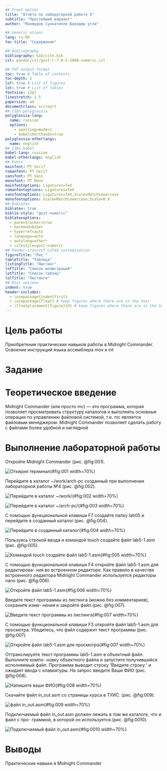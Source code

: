 ```yaml
---
## Front matter
title: "Отчёта по лабораторной работе 5"
subtitle: "Простейший вариант"
author: "Махмудов Суннатилло Баходир угли"

## Generic otions
lang: ru-RU
toc-title: "Содержание"

## Bibliography
bibliography: bib/cite.bib
csl: pandoc/csl/gost-r-7-0-5-2008-numeric.csl

## Pdf output format
toc: true # Table of contents
toc-depth: 2
lof: true # List of figures
lot: true # List of tables
fontsize: 12pt
linestretch: 1.5
papersize: a4
documentclass: scrreprt
## I18n polyglossia
polyglossia-lang:
  name: russian
  options:
	- spelling=modern
	- babelshorthands=true
polyglossia-otherlangs:
  name: english
## I18n babel
babel-lang: russian
babel-otherlangs: english
## Fonts
mainfont: PT Serif
romanfont: PT Serif
sansfont: PT Sans
monofont: PT Mono
mainfontoptions: Ligatures=TeX
romanfontoptions: Ligatures=TeX
sansfontoptions: Ligatures=TeX,Scale=MatchLowercase
monofontoptions: Scale=MatchLowercase,Scale=0.9
## Biblatex
biblatex: true
biblio-style: "gost-numeric"
biblatexoptions:
  - parentracker=true
  - backend=biber
  - hyperref=auto
  - language=auto
  - autolang=other*
  - citestyle=gost-numeric
## Pandoc-crossref LaTeX customization
figureTitle: "Рис."
tableTitle: "Таблица"
listingTitle: "Листинг"
lofTitle: "Список иллюстраций"
lotTitle: "Список таблиц"
lolTitle: "Листинги"
## Misc options
indent: true
header-includes:
  - \usepackage{indentfirst}
  - \usepackage{float} # keep figures where there are in the text
  - \floatplacement{figure}{H} # keep figures where there are in the text
---
```


# Цель работы



Приобретение практических навыков работы в Midnight Commander. Освоение инструкций
языка ассемблера mov и int




# Задание

# Теоретическое введение


Midnight Commander (или просто mc) — это программа, которая позволяет просматривать
структуру каталогов и выполнять основные операции по управлению файловой системой,
т.е. mc является файловым менеджером. Midnight Commander позволяет сделать работу с
файлами более удобной и наглядной










# Выполнение лабораторной работы

Откройте Midnight Commander (рис. @fig:001).



![Откирил терминал](image/fig1.jpg){#fig:001 width=70%}



Перейдите в каталог ~/work/arch-pc созданный
при выполнении лабораторной работы №4 (рис. @fig:002).



![Перейдите в каталог ~/work/](image/fig2.jpg){#fig:002 width=70%}



![Перейдите в каталог ~/arch-pc/](image/fig3.jpg){#fig:003 width=70%}



С помощью функциональной клавиши F7 создайте папку lab05 и перейдите
в созданный каталог.(рис. @fig:004).



![Перейдите в созданный каталог](image/fig4.jpg){#fig:004 width=70%}



Пользуясь строкой ввода и командой touch создайте файл lab5-1.asm (рис. @fig:005).



![Командой touch создайте файл lab5-1.asm](image/fig5.jpg){#fig:005 width=70%}



С помощью функциональной клавиши F4 откройте файл lab5-1.asm для редактирова-
ния во встроенном редакторе. Как правило в качестве встроенного редактора Midnight
Commander используется редакторы nano (рис. @fig:006).



![Откройте файл lab5-1.asm](image/fig6.jpg){#fig:006 width=70%}



Введите текст программы из листинга  (можно без комментариев), сохраните изме-
нения и закройте файл.(рис. @fig:007).



![Введите текст программы из листинга](image/fig7.jpg){#fig:007 width=70%}



С помощью функциональной клавиши F3 откройте файл lab5-1.asm для просмотра.
Убедитесь, что файл содержит текст программы (рис. @fig:007).



![Откройте файл lab5-1.asm для просмотра](image/fig7.jpg){#fig:007 width=70%}




Оттранслируйте текст программы lab5-1.asm в объектный файл. Выполните компо-
новку объектного файла и запустите получившийся исполняемый файл. Программа
выводит строку 'Введите строку:' и ожидает ввода с клавиатуры. На запрос введите
Ваши ФИО (рис. @fig:008).



![Напишите ваши ФИО ](image/fig8.jpg){#fig:008 width=70%}




Скачайте файл in_out.asm со страницы курса в ТУИС. (рис. @fig:009).



![файл in_out.asm](image/fig9.jpg){#fig:009 width=70%}



Подключаемый файл in_out.asm должен лежать в том же каталоге, что и файл с про-
граммой, в которой он используется.(рис. @fig:0010).



![Подключаемый файл in_out.asm ](image/fig10.jpg){#fig:0010 width=70%}


# Выводы

Практические навыки в Midnight Commander

